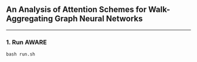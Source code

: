## An Analysis of Attention Schemes for Walk-Aggregating Graph Neural Networks  
--- ---

### 1. Run AWARE
```
bash run.sh
```
